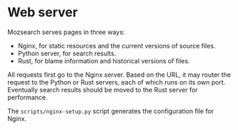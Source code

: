 # Web server

Mozsearch serves pages in three ways:

* Nginx, for static resources and the current versions of source files.
* Python server, for search results.
* Rust, for blame information and historical versions of files.

All requests first go to the Nginx server. Based on the URL, it may
router the request to the Python or Rust servers, each of which runs
on its own port. Eventually search results should be moved to the Rust
server for performance.

The `scripts/nginx-setup.py` script generates the configuration file
for Nginx.

